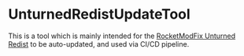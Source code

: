 # UnturnedRedistUpdateTool

This is a tool which is mainly intended for the [RocketModFix Unturned Redist](https://github.com/RocketModFix/RocketModFix.Unturned.Redist) to be auto-updated, and used via CI/CD pipeline.